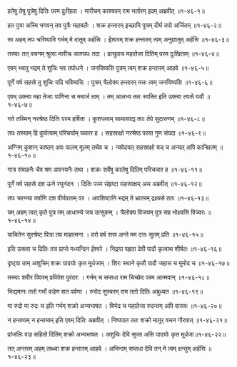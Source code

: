 हतेषु तेषु पुत्रेषु दितिः परम दुःखिता ।
मारीचम् काश्यपम् राम भर्तारम् इदम् अब्रवीत् ॥१-४६-१॥

हत पुत्रा अस्मि भगवन् तव पुत्रैः महाबलैः ।
शक्र हन्तारम् इच्छामि पुत्रम् दीर्घ तपो अर्जितम् ॥१-४६-२॥

सा अहम् तपः चरिष्यामि गर्भम् मे दातुम् अर्हसि ।
ईश्वरम् शक्र हन्तारम् त्वम् अनुज्ञातुम् अर्हसि ॥१-४६-३॥

तस्याः तत् वचनम् श्रुत्वा मारीचः काश्यपः तदा ।
प्रत्युवाच महातेजा दितिम् परम दुःखिताम् ॥१-४६-४॥

एवम् भवतु भद्रम् ते शुचिः भव तपोधने ।
जनयिष्यसि पुत्रम् त्वम् शक्र हन्तारम् आहवे ॥१-४६-५॥

पूर्णे वर्ष सहस्रे तु शुचिः यदि भविष्यसि ।
पुत्रम् त्रैलोक्य हन्तारम् मत्तः त्वम् जनयिष्यसि ॥१-४६-६॥

एवम् उक्त्वा महा तेजाः पाणिना स ममार्ज ताम् ।
तम् आलभ्य ततः स्वस्ति इति उक्त्वा तपसे ययौ ॥१-४६-७॥

गते तस्मिन् नरश्रेष्ठ दितिः परम हर्षिता ।
कुशप्लवम् सामासाद्य तपः तेपे सुदारुणम् ॥१-४६-८॥

तपः तस्याम् हि कुर्वत्याम् परिचर्याम् चकार ह ।
सहस्राक्षो नरश्रेष्ठ परया गुण संपदा ॥१-४६-९॥

अग्निम् कुशान् काष्ठम् अपः फलम् मूलम् तथैव च ।
न्यवेदयत् सहस्राक्षो यच् च अन्यत् अपि कान्क्षितम् ॥१-४६-१०॥

गात्र संवाहनैः चैव श्रम अपनयनैः तथा ।
शक्रः सर्वेषु कालेषु दितिम् परिचचार ह ॥१-४६-११॥

पूर्णे वर्ष सहस्रे दश ऊने रघुनंदन ।
दितिः परम संहृष्टा सहस्राक्षम् अथ अब्रवीत् ॥१-४६-१२॥

तपः चरन्त्या वर्षाणि दश वीर्यवताम् वर ।
अवशिष्टानि भद्रम् ते भ्रातरम् द्रक्ष्यसे ततः ॥१-४६-१३॥

यम् अहम् त्वत् कृते पुत्र तम् आधास्ये जय उत्सुकम् ।
त्रैलोक्य विजयम् पुत्र सह भोक्ष्यसि विज्वरः ॥१-४६-१४॥

याचितेन सुरश्रेष्ट पित्रा तव माहात्मना ।
वरो वर्ष सस्र अन्ते मम दत्तः सुतम् प्रति ॥१-४६-१५॥

इति उक्त्वा च दितिः तत्र प्राप्ते मध्यन्दिन ईश्वरे ।
निद्रया पहृता देवी पादौ कृत्वाथ शीर्षतः ॥१-४६-१६॥

दृष्ट्वा ताम् अशुचिम् शक्रः पादयोः कृत मूर्धजाम् ।
शिरः स्थाने कृतौ पादौ जहास च मुमोद च ॥१-४६-१७॥

तस्याः शरीर विवरम् प्रविवेश पुरंदरः ।
गर्भम् च सप्तधा राम चिच्छेद परम आत्मवान् ॥१-४६-१८॥

भिद्यमानः ततो गर्भो वज्रेण शत पर्वणा ।
रुरोद सुस्वरम् राम ततो दितिः अबुध्यत ॥१-४६-१९॥

मा रुदो मा रुदः च इति गर्भम् शक्रो अभ्यभाषत ।
बिभेद च महातेजा रुदन्तम् अपि वासवः ॥१-४६-२०॥

न हन्तव्यम् न हन्तव्यम् इति एवम् दितिः अब्रवीत् ।
निष्पपात ततः शक्रो मातुर् वचन गौरवात् ॥१-४६-२१॥

प्रांजलिः वज्र सहितो दितिम् शक्रो अभ्यभाषत ।
अशुचिः देवि सुप्ता असि पादयोः कृत मूर्धजा॥१-४६-२२॥

तत् अन्तरम् अहम् लब्ध्वा शक्र हन्तारम् आहवे ।
अभिन्दम् सप्तधा देवि तन् मे त्वम् क्षन्तुम् अर्हसि ॥१-४६-२३॥

